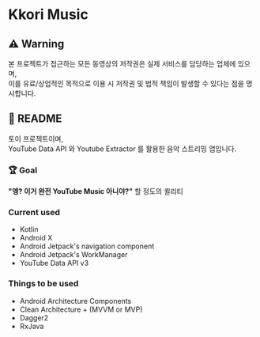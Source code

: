 # Kkori Music

## :warning: Warning

본 프로젝트가 접근하는 모든 동영상의 저작권은 실제 서비스를 담당하는 업체에 있으며,  
이를 유료/상업적인 목적으로 이용 시 저작권 및 법적 책임이 발생할 수 있다는 점을 명시합니다.

## :page_facing_up: README

토이 프로젝트이며,  
YouTube Data API 와 Youtube Extractor 를 활용한 음악 스트리밍 앱입니다.

### 🏆 Goal

**"엥? 이거 완전 YouTube Music 아니야?"** 할 정도의 퀼리티  

### Current used

* Kotlin
* Android X
* Android Jetpack's navigation component
* Android Jetpack's WorkManager
* YouTube Data API v3

### Things to be used

* Android Architecture Components
* Clean Architecture + (MVVM or MVP)
* Dagger2
* RxJava
